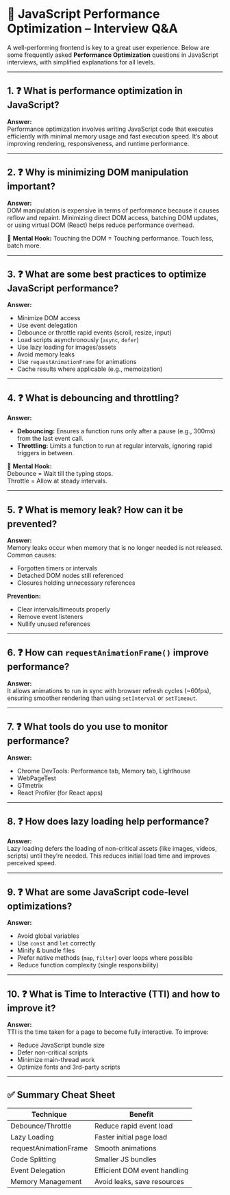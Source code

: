 
# 🚀 JavaScript Performance Optimization – Interview Q&A

A well-performing frontend is key to a great user experience. Below are some frequently asked **Performance Optimization** questions in JavaScript interviews, with simplified explanations for all levels.

---

## 1. ❓ What is performance optimization in JavaScript?

**Answer:**  
Performance optimization involves writing JavaScript code that executes efficiently with minimal memory usage and fast execution speed. It’s about improving rendering, responsiveness, and runtime performance.

---

## 2. ❓ Why is minimizing DOM manipulation important?

**Answer:**  
DOM manipulation is expensive in terms of performance because it causes reflow and repaint. Minimizing direct DOM access, batching DOM updates, or using virtual DOM (React) helps reduce performance overhead.

🧠 **Mental Hook:** Touching the DOM = Touching performance. Touch less, batch more.

---

## 3. ❓ What are some best practices to optimize JavaScript performance?

**Answer:**
- Minimize DOM access
- Use event delegation
- Debounce or throttle rapid events (scroll, resize, input)
- Load scripts asynchronously (`async`, `defer`)
- Use lazy loading for images/assets
- Avoid memory leaks
- Use `requestAnimationFrame` for animations
- Cache results where applicable (e.g., memoization)

---

## 4. ❓ What is debouncing and throttling?

**Answer:**  
- **Debouncing:** Ensures a function runs only after a pause (e.g., 300ms) from the last event call.
- **Throttling:** Limits a function to run at regular intervals, ignoring rapid triggers in between.

🧠 **Mental Hook:**  
Debounce = Wait till the typing stops.  
Throttle = Allow at steady intervals.

---

## 5. ❓ What is memory leak? How can it be prevented?

**Answer:**  
Memory leaks occur when memory that is no longer needed is not released. Common causes:
- Forgotten timers or intervals
- Detached DOM nodes still referenced
- Closures holding unnecessary references

**Prevention:**
- Clear intervals/timeouts properly
- Remove event listeners
- Nullify unused references

---

## 6. ❓ How can `requestAnimationFrame()` improve performance?

**Answer:**  
It allows animations to run in sync with browser refresh cycles (~60fps), ensuring smoother rendering than using `setInterval` or `setTimeout`.

---

## 7. ❓ What tools do you use to monitor performance?

**Answer:**
- Chrome DevTools: Performance tab, Memory tab, Lighthouse
- WebPageTest
- GTmetrix
- React Profiler (for React apps)

---

## 8. ❓ How does lazy loading help performance?

**Answer:**  
Lazy loading defers the loading of non-critical assets (like images, videos, scripts) until they’re needed. This reduces initial load time and improves perceived speed.

---

## 9. ❓ What are some JavaScript code-level optimizations?

**Answer:**
- Avoid global variables
- Use `const` and `let` correctly
- Minify & bundle files
- Prefer native methods (`map`, `filter`) over loops where possible
- Reduce function complexity (single responsibility)

---

## 10. ❓ What is Time to Interactive (TTI) and how to improve it?

**Answer:**  
TTI is the time taken for a page to become fully interactive. To improve:
- Reduce JavaScript bundle size
- Defer non-critical scripts
- Minimize main-thread work
- Optimize fonts and 3rd-party scripts

---

## ✅ Summary Cheat Sheet

| Technique                  | Benefit                        |
|---------------------------|--------------------------------|
| Debounce/Throttle         | Reduce rapid event load        |
| Lazy Loading              | Faster initial page load       |
| requestAnimationFrame     | Smooth animations              |
| Code Splitting            | Smaller JS bundles             |
| Event Delegation          | Efficient DOM event handling   |
| Memory Management         | Avoid leaks, save resources    |

